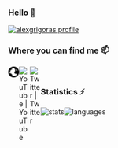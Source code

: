 ### Hello 👋

[![alexgrigoras profile](https://img.shields.io/github/followers/alexgrigoras?label=Follow%20Me&style=flat-square)](https://github.com/alexgrigoras)

### Where you can find me 📫
[<img align="left" alt="Portfolio" width="22px" src="https://raw.githubusercontent.com/iconic/open-iconic/master/svg/globe.svg" />][website]
[<img align="left" alt="YouTube | YouTube" width="22px" src="https://cdn.jsdelivr.net/npm/simple-icons@v3/icons/youtube.svg" />][youtube]
[<img align="left" alt="Twitter | Twitter" width="22px" src="https://cdn.jsdelivr.net/npm/simple-icons@v3/icons/twitter.svg" />][twitter]
<br/>

### Statistics ⚡
<img align="left" alt="stats" src="https://github-readme-stats.codestackr.vercel.app/api?username=alexgrigoras&show_icons=false&hide_border=true" />
<img alt="languages" src="https://github-readme-stats.vercel.app/api/top-langs/?username=alexgrigoras&layout=compact" />

<!--
**alexgrigoras/alexgrigoras** is a ✨ _special_ ✨ repository because its `README.md` (this file) appears on your GitHub profile.

Here are some ideas to get you started:

- 🔭 I’m currently working on ...
- 🌱 I’m currently learning ...
- 👯 I’m looking to collaborate on ...
- 🤔 I’m looking for help with ...
- 💬 Ask me about ...
-  How to reach me: ...
- 😄 Pronouns: ...
-  Fun fact: ...
-->

[website]: https://alexgrigoras.github.io/portfolio/
[youtube]: https://www.youtube.com/channel/UCidS-sTu3QhykD-KG7rjAUw
[twitter]: https://twitter.com/10Grigoras
